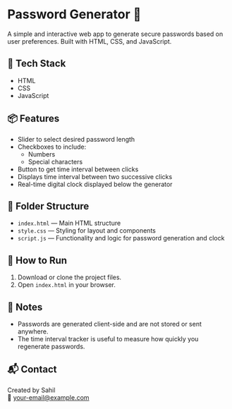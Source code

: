 # Password Generator 🔐

A simple and interactive web app to generate secure passwords based on user preferences. Built with HTML, CSS, and JavaScript.

## 🚀 Tech Stack

- HTML
- CSS
- JavaScript

## 📦 Features

- Slider to select desired password length
- Checkboxes to include:
  - Numbers
  - Special characters
- Button to get time interval between clicks
- Displays time interval between two successive clicks
- Real-time digital clock displayed below the generator

## 📁 Folder Structure

- `index.html` — Main HTML structure
- `style.css` — Styling for layout and components
- `script.js` — Functionality and logic for password generation and clock

## 🔧 How to Run

1. Download or clone the project files.
2. Open `index.html` in your browser.

## 📌 Notes

- Passwords are generated client-side and are not stored or sent anywhere.
- The time interval tracker is useful to measure how quickly you regenerate passwords.

## 📬 Contact

Created by Sahil  
📧 your-email@example.com
